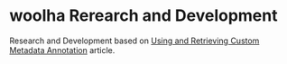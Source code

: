 # woolha Rerearch and Development
Research and Development based on [Using and Retrieving Custom Metadata Annotation](https://www.woolha.com/tutorials/dart-using-and-retrieving-metadata-annotation) article.
